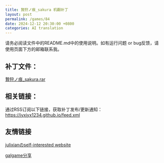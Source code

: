 ```yaml
---
title: 贄狩ノ痕_sakura 机翻补丁
layout: post
permalink: /games/84
date: 2024-12-12 20:30:00 +0800
categories: AI translation
---
```



请务必阅读文件中的README.md中的使用说明。如有运行问题 or bug反馈，请使用页面下方的邮箱联系我。



## 补丁文件：

[贄狩ノ痕_sakura.rar](../resources/贄狩ノ痕_sakura.rar)

 

## 相关链接：

通过RSS订阅以下链接，获取补丁发布/更新通知：https://jyxjyx1234.github.io/feed.xml

## 友情链接

[julixianのself-interested website](https://julixian-siw.worldsystem.top/) 

[galgame分享](https://t.me/galgpt)